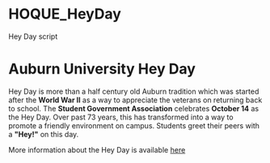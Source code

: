 # HOQUE_HeyDay
Hey Day script
# Auburn University Hey Day
Hey Day is more than a half century old Auburn tradition which was started after the **World War II** as a way to appreciate the veterans on returning back to school. The **Student Government Association** celebrates **October 14** as the Hey Day. Over past 73 years, this has transformed into a way to promote a friendly environment on campus. Students greet their peers with a **"Hey!"** on this day.

More information about the Hey Day is available [here](http://sga.auburn.edu/hey-day/)
